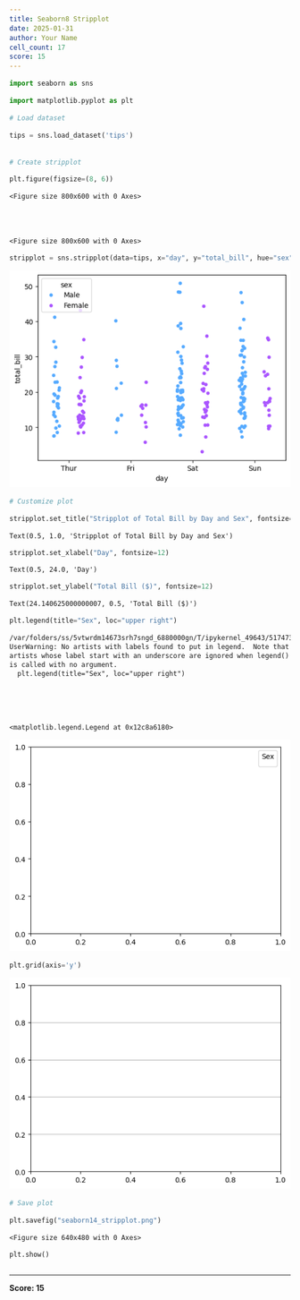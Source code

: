 ```yaml
---
title: Seaborn8 Stripplot
date: 2025-01-31
author: Your Name
cell_count: 17
score: 15
---
```


```python
import seaborn as sns
```


```python
import matplotlib.pyplot as plt
```


```python
# Load dataset
```


```python
tips = sns.load_dataset('tips')
```


```python

# Create stripplot
```


```python
plt.figure(figsize=(8, 6))
```




    <Figure size 800x600 with 0 Axes>




    <Figure size 800x600 with 0 Axes>



```python
stripplot = sns.stripplot(data=tips, x="day", y="total_bill", hue="sex", dodge=True, jitter=True, palette="cool")
```


    
![png](seaborn8_stripplot_files/seaborn8_stripplot_6_0.png)
    



```python
# Customize plot
```


```python
stripplot.set_title("Stripplot of Total Bill by Day and Sex", fontsize=16)
```




    Text(0.5, 1.0, 'Stripplot of Total Bill by Day and Sex')




```python
stripplot.set_xlabel("Day", fontsize=12)
```




    Text(0.5, 24.0, 'Day')




```python
stripplot.set_ylabel("Total Bill ($)", fontsize=12)
```




    Text(24.140625000000007, 0.5, 'Total Bill ($)')




```python
plt.legend(title="Sex", loc="upper right")
```

    /var/folders/ss/5vtwrdm14673srh7sngd_6880000gn/T/ipykernel_49643/517473379.py:1: UserWarning: No artists with labels found to put in legend.  Note that artists whose label start with an underscore are ignored when legend() is called with no argument.
      plt.legend(title="Sex", loc="upper right")





    <matplotlib.legend.Legend at 0x12c8a6180>




    
![png](seaborn8_stripplot_files/seaborn8_stripplot_11_2.png)
    



```python
plt.grid(axis='y')
```


    
![png](seaborn8_stripplot_files/seaborn8_stripplot_12_0.png)
    



```python
# Save plot
```


```python
plt.savefig("seaborn14_stripplot.png")
```


    <Figure size 640x480 with 0 Axes>



```python
plt.show()
```


```python

```


---
**Score: 15**
